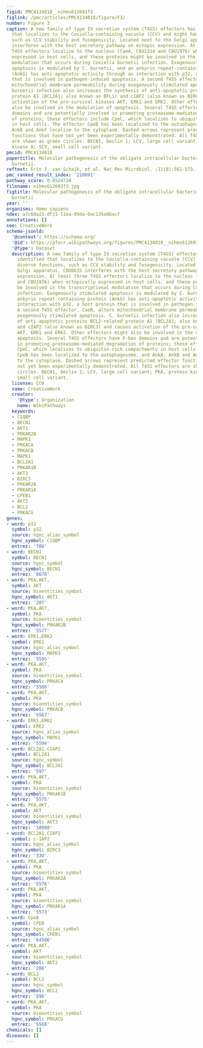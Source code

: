 ```yaml
---
figid: PMC4134018__nihms612693f3
figlink: /pmc/articles/PMC4134018/figure/F3/
number: Figure 3
caption: A new family of type IV secretion system (T4SS) effectors has been identified
  that localizes to the Coxiella-containing vacuole (CCV) and might have diverse functions,
  such as CCV stability and fusogenicity. Located next to the Golgi apparatus, CBU0635
  interferes with the host secretory pathway on ectopic expression. At least three
  T4SS effectors localize to the nucleus (CaeA, CBU1314 and CBU1976) when ectopically
  expressed in host cells, and these proteins might be involved in the transcriptional
  modulation that occurs during Coxiella burnetii infection. Exogenously stimulated
  apoptosis is modulated by C. burnetii, and an ankyrin repeat-containing protein
  (AnkG) has anti-apoptotic activity through an interaction with p32, a host protein
  that is involved in pathogen-induced apoptosis. A second T4SS effector, CaeB, alters
  mitochondrial membrane permeability during exogenously stimulated apoptosis. C.
  burnetii infection also increases the synthesis of anti-apoptotic proteins BCL2-related
  protein A1 (BCL2A1; also known as BFL1) and cIAP2 (also known as BIRC3) and causes
  activation of the pro-survival kinases AKT, ERK1 and ERK2. Other effectors might
  also be involved in the modulation of apoptosis. Several T4SS effectors have F-box
  domains and are potentially involved in promoting proteasome-mediated degradation
  of proteins; these effectors include CpeC, which localizes to ubiquitin-rich compartments
  in host cells. The effector CpeB has been localized to the autophagosome, and AnkA,
  AnkB and AnkF localize to the cytoplasm. Dashed arrows represent predicted effector
  functions that have not yet been experimentally demonstrated. All T4SS effectors
  are shown as green circles. BECN1, beclin 1; LCV, large cell variant; PKA, protein
  kinase A; SCV, small cell variant.
pmcid: PMC4134018
papertitle: Molecular pathogenesis of the obligate intracellular bacterium Coxiella
  burnetii.
reftext: Erin J. van Schaik, et al. Nat Rev Microbiol. ;11(8):561-573.
pmc_ranked_result_index: '210691'
pathway_score: 0.8524728
filename: nihms612693f3.jpg
figtitle: Molecular pathogenesis of the obligate intracellular bacterium Coxiella
  burnetii
year: ''
organisms: Homo sapiens
ndex: a7c60a23-df21-11ea-99da-0ac135e8bacf
annotations: []
seo: CreativeWork
schema-jsonld:
  '@context': https://schema.org/
  '@id': https://pfocr.wikipathways.org/figures/PMC4134018__nihms612693f3.html
  '@type': Dataset
  description: A new family of type IV secretion system (T4SS) effectors has been
    identified that localizes to the Coxiella-containing vacuole (CCV) and might have
    diverse functions, such as CCV stability and fusogenicity. Located next to the
    Golgi apparatus, CBU0635 interferes with the host secretory pathway on ectopic
    expression. At least three T4SS effectors localize to the nucleus (CaeA, CBU1314
    and CBU1976) when ectopically expressed in host cells, and these proteins might
    be involved in the transcriptional modulation that occurs during Coxiella burnetii
    infection. Exogenously stimulated apoptosis is modulated by C. burnetii, and an
    ankyrin repeat-containing protein (AnkG) has anti-apoptotic activity through an
    interaction with p32, a host protein that is involved in pathogen-induced apoptosis.
    A second T4SS effector, CaeB, alters mitochondrial membrane permeability during
    exogenously stimulated apoptosis. C. burnetii infection also increases the synthesis
    of anti-apoptotic proteins BCL2-related protein A1 (BCL2A1; also known as BFL1)
    and cIAP2 (also known as BIRC3) and causes activation of the pro-survival kinases
    AKT, ERK1 and ERK2. Other effectors might also be involved in the modulation of
    apoptosis. Several T4SS effectors have F-box domains and are potentially involved
    in promoting proteasome-mediated degradation of proteins; these effectors include
    CpeC, which localizes to ubiquitin-rich compartments in host cells. The effector
    CpeB has been localized to the autophagosome, and AnkA, AnkB and AnkF localize
    to the cytoplasm. Dashed arrows represent predicted effector functions that have
    not yet been experimentally demonstrated. All T4SS effectors are shown as green
    circles. BECN1, beclin 1; LCV, large cell variant; PKA, protein kinase A; SCV,
    small cell variant.
  license: CC0
  name: CreativeWork
  creator:
    '@type': Organization
    name: WikiPathways
  keywords:
  - C1QBP
  - BECN1
  - AKT1
  - PRKAR2B
  - MAPK3
  - PRKACA
  - PRKACB
  - MAPK1
  - BCL2A1
  - PRKAR1B
  - AKT3
  - BIRC3
  - PRKAR2A
  - PRKAR1A
  - CPEB1
  - AKT2
  - BCL2
  - PRKACG
genes:
- word: p32
  symbol: p32
  source: hgnc_alias_symbol
  hgnc_symbol: C1QBP
  entrez: '708'
- word: BECN1
  symbol: BECN1
  source: hgnc_symbol
  hgnc_symbol: BECN1
  entrez: '8678'
- word: PKA,AKT,
  symbol: AKT
  source: bioentities_symbol
  hgnc_symbol: AKT1
  entrez: '207'
- word: PKA,AKT,
  symbol: PKA
  source: bioentities_symbol
  hgnc_symbol: PRKAR2B
  entrez: '5577'
- word: ERK1,ERK2
  symbol: ERK1
  source: hgnc_alias_symbol
  hgnc_symbol: MAPK3
  entrez: '5595'
- word: PKA,AKT,
  symbol: PKA
  source: bioentities_symbol
  hgnc_symbol: PRKACA
  entrez: '5566'
- word: PKA,AKT,
  symbol: PKA
  source: bioentities_symbol
  hgnc_symbol: PRKACB
  entrez: '5567'
- word: ERK1,ERK2
  symbol: ERK2
  source: hgnc_alias_symbol
  hgnc_symbol: MAPK1
  entrez: '5594'
- word: BCL2A1,CIAP2
  symbol: BCL2A1
  source: hgnc_symbol
  hgnc_symbol: BCL2A1
  entrez: '597'
- word: PKA,AKT,
  symbol: PKA
  source: bioentities_symbol
  hgnc_symbol: PRKAR1B
  entrez: '5575'
- word: PKA,AKT,
  symbol: AKT
  source: bioentities_symbol
  hgnc_symbol: AKT3
  entrez: '10000'
- word: BCL2A1,CIAP2
  symbol: c-IAP2
  source: hgnc_alias_symbol
  hgnc_symbol: BIRC3
  entrez: '330'
- word: PKA,AKT,
  symbol: PKA
  source: bioentities_symbol
  hgnc_symbol: PRKAR2A
  entrez: '5576'
- word: PKA,AKT,
  symbol: PKA
  source: bioentities_symbol
  hgnc_symbol: PRKAR1A
  entrez: '5573'
- word: CpeB
  symbol: CPEB
  source: hgnc_alias_symbol
  hgnc_symbol: CPEB1
  entrez: '64506'
- word: PKA,AKT,
  symbol: AKT
  source: bioentities_symbol
  hgnc_symbol: AKT2
  entrez: '208'
- word: BCL2
  symbol: BCL2
  source: hgnc_symbol
  hgnc_symbol: BCL2
  entrez: '596'
- word: PKA,AKT,
  symbol: PKA
  source: bioentities_symbol
  hgnc_symbol: PRKACG
  entrez: '5568'
chemicals: []
diseases: []
---
```

